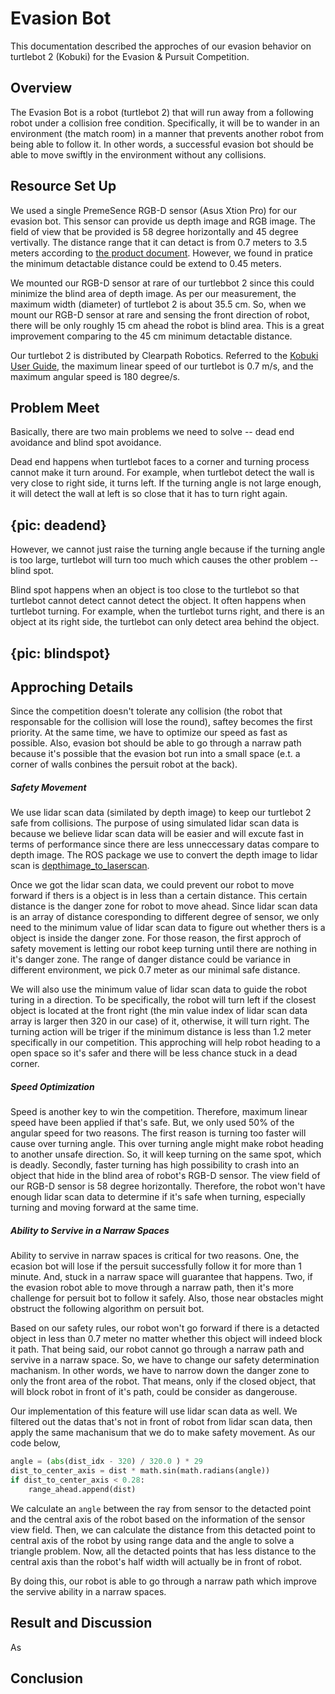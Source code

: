 # Evasion Bot
This documentation described the approches of our evasion behavior on turtlebot 2 (Kobuki) for the Evasion & Pursuit Competition.

## Overview
The Evasion Bot is a robot (turtlebot 2) that will run away from a following robot under a collision free condition. Specifically, it will be to wander in an environment (the match room) in a manner that prevents another robot from being able to follow it. In other words, a successful evasion bot should be able to move swiftly in the environment without any collisions. 


## Resource Set Up
We used a single PremeSence RGB-D sensor (Asus Xtion Pro) for our evasion bot. This sensor can provide us depth image and RGB image. The field of view that be provided is 58 degree horizontally and 45 degree vertivally. The distance range that it can detact is from 0.7 meters to 3.5 meters according to [the product document](https://www.asus.com/3D-Sensor/Xtion_PRO_LIVE/specifications/). However, we found in pratice the minimum detactable distance could be extend to 0.45 meters.

We mounted our RGB-D sensor at rare of our turtlebbot 2 since this could minimize the blind area of depth image. As per our measurement, the maximum width (diameter) of turtlebot 2 is about 35.5 cm. So, when we mount our RGB-D sensor at rare and sensing the front direction of robot, there will be only roughly 15 cm ahead the robot is blind area. This is a great improvement comparing to the 45 cm minimum detactable distance.

Our turtlebot 2 is distributed by Clearpath Robotics. Referred to the [Kobuki User Guide](https://www.google.ca/url?sa=t&rct=j&q=&esrc=s&source=web&cd=9&ved=0ahUKEwjvhqLH1v_RAhVOw2MKHYAFAY4QFghCMAg&url=https%3A%2F%2Fdocs.google.com%2Fdocument%2Fexport%3Fformat%3Dpdf%26id%3D15k7UBnYY_GPmKzQCjzRGCW-4dIP7zl_R_7tWPLM0zKI&usg=AFQjCNFo0O5d312q_k2JDorv5Q0cIMiZ7A&bvm=bv.146094739,d.cGc&cad=rja), the maximum linear speed of our turtlebot is 0.7 m/s, and the maximum angular speed is 180 degree/s.


## Problem Meet
Basically, there are two main problems we need to solve -- dead end avoidance and blind spot avoidance.

Dead end happens when turtlebot faces to a corner and turning process cannot make it turn around. For example, when turtlebot detect the wall is very close to right side, it turns left. If the turning angle is not large enough, it will detect the wall at left is so close that it has to turn right again.
## {pic: deadend}

However, we cannot just raise the turning angle because if the turning angle is too large, turtlebot will turn too much which causes the other problem -- blind spot.

Blind spot happens when an object is too close to the turtlebot so that turtlebot cannot detect cannot detect the object. It often happens when turtlebot turning. For example, when the turtlebot turns right, and there is an object at its right side, the turtlebot can only detect area behind the object.
## {pic: blindspot}


## Approching Details
Since the competition doesn't tolerate any collision (the robot that responsable for the collision will lose the round), saftey becomes the first priority. At the same time, we have to optimize our speed as fast as possible. Also, evasion bot should be able to go through a narraw path because it's possible that the evasion bot run into a small space (e.t. a corner of walls conbines the persuit robot at the back). 

##### Safety Movement
We use lidar scan data (similated by depth image) to keep our turtlebot 2 safe from collisions. The purpose of using simulated lidar scan data is because we believe lidar scan data will be easier and will excute fast in terms of performance since there are less unneccessary datas compare to depth image. The ROS package we use to convert the depth image to lidar scan is [depthimage_to_laserscan](http://wiki.ros.org/depthimage_to_laserscan).

Once we got the lidar scan data, we could prevent our robot to move forward if thers is a object is in less than a certain distance. This certain distance is the danger zone for robot to move ahead. Since lidar scan data is an array of distance coresponding to different degree of sensor, we only need to the minimum value of lidar scan data to figure out whether thers is a object is inside the danger zone. For those reason, the first approch of safety movement is letting our robot keep turning until there are nothing in it's danger zone. The range of danger distance could be variance in different environment, we pick 0.7 meter as our minimal safe distance. 

We will also use the minimum value of lidar scan data to guide the robot turing in a direction. To be specifically, the robot will turn left if the closest object is located at the front right (the min value index of lidar scan data array is larger then 320 in our case) of it, otherwise, it will turn right. The turning action will be triger if the minimum distance is less than 1.2 meter specifically in our competition. This approching will help robot heading to a open space so it's safer and there will be less chance stuck in a dead corner.

##### Speed Optimization
Speed is another key to win the competition. Therefore, maximum linear speed have been applied if that's safe. But, we only used 50% of the angular speed for two reasons. The first reason is turning too faster will cause over turning angle. This over turning angle might make robot heading to another unsafe direction. So, it will keep turning on the same spot, which is deadly. Secondly, faster turning has high possibility to crash into an object that hide in the blind area of robot's RGB-D sensor. The view field of our RGB-D sensor is 58 degree horizontally. Therefore, the robot won't have enough lidar scan data to determine if it's safe when turning, especially turning and moving forward at the same time. 

##### Ability to Servive in a Narraw Spaces
Ability to servive in narraw spaces is critical for two reasons. One, the ecasion bot will lose if the persuit successfully follow it for more than 1 minute. And, stuck in a narraw space will guarantee that happens. Two, if the evasion robot able to move through a narraw path, then it's more challenge for persuit bot to follow it safely. Also, those near obstacles might obstruct the following algorithm on persuit bot.

Based on our safety rules, our robot won't go forward if there is a detacted object in less than 0.7 meter no matter whether this object will indeed block it path. That being said, our robot cannot go through a narraw path and servive in a narraw space. So, we have to change our safety determination machanism. In other words, we have to narrow down the danger zone to only the front area of the robot. That means, only if the closed object, that will block robot in front of it's path, could be consider as dangerouse. 

Our implementation of this feature will use lidar scan data as well. We filtered out the datas that's not in front of robot from lidar scan data, then apply the same machanisum that we do to make safety movement. As our code below,

```python
angle = (abs(dist_idx - 320) / 320.0 ) * 29
dist_to_center_axis = dist * math.sin(math.radians(angle))
if dist_to_center_axis < 0.28:
	range_ahead.append(dist)
```

We calculate an ```angle``` between the ray from sensor to the detacted point and the central axis of the robot based on the information of the sensor view field. Then, we can calculate the distance from this detacted point to central axis of the robot by using range data and the angle to solve a triangle problem. Now, all the detacted points that has less distance to the central axis than the robot's half width will actually be in front of robot. 

By doing this, our robot is able to go through a narraw path which improve the servive ability in a narraw spaces.


## Result and Discussion
As 


## Conclusion
